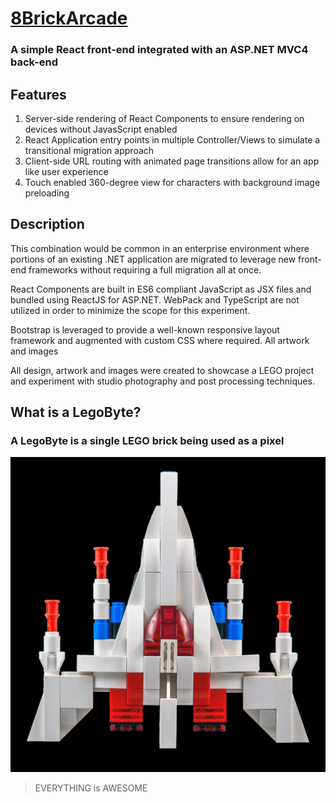 # [8BrickArcade](https://galego.designed.com)

### A simple React front-end integrated with an ASP.NET MVC4 back-end

## Features

1. Server-side rendering of React Components to ensure rendering on devices without JavasScript enabled
1. React Application entry points in multiple Controller/Views to simulate a transitional migration approach
1. Client-side URL routing with animated page transitions allow for an app like user experience
1. Touch enabled 360-degree view for characters with background image preloading

## Description

This combination would be common in an enterprise environment where portions of an existing .NET application are migrated to leverage new front-end frameworks without requiring a full migration all at once.

React Components are built in ES6 compliant JavaScript as JSX files and bundled using ReactJS for ASP.NET.  WebPack and TypeScript are not utilized in order to minimize the scope for this experiment.

Bootstrap is leveraged to provide a well-known responsive layout framework and augmented with custom CSS where required.  All artwork and images 

All design, artwork and images were created to showcase a LEGO project and experiment with studio photography and post processing techniques.

## What is a LegoByte?

### A LegoByte is a single LEGO brick being used as a pixel

![LegoByte](https://github.com/DesignedSimplicity/8BrickArcade/raw/master/8BrickArcade.Web/images/story/fighter.gif "GaLEGO in LegoBYTEs")

> EVERYTHING is AWESOME

